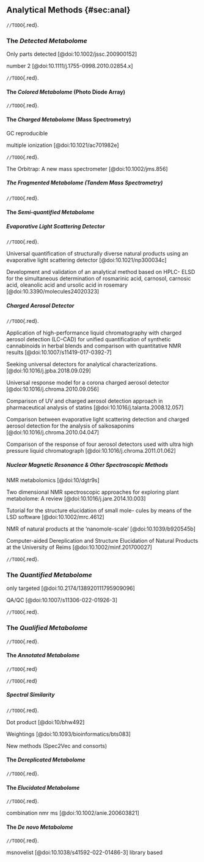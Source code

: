 ## Analytical Methods {#sec:anal}

`//TODO`{.red}.

### The *Detected Metabolome*

Only parts detected [@doi:10.1002/jssc.200900152]

number 2 [@doi:10.1111/j.1755-0998.2010.02854.x]

`//TODO`{.red}.

#### The *Colored Metabolome* (Photo Diode Array)

`//TODO`{.red}.

#### The *Charged Metabolome* (Mass Spectrometry)

GC reproducible

<!-- In the past years, MS has become the gold standard detection in many fields of application thanks to its high selectivity, great sensitivity and large applicability. For example, LC‐MS is now routinely used for the determination of analytes at very low concentrations in complex matrices, as an example in bioanalysis, food industry (multi‐residue pesticides analysis) and environmental analysis [46] -->

<!-- JO
2.3 Spectromètre de masse
Il est important pour un phytochimiste de pouvoir détecter et distinguer les composés d’un mélange.
L’une des solutions consiste à mesurer la masse des molécules présentes.
Il existe pour cela de nombreux appareils appellés spectromètres de masse utilisant des approches différentes. 
Mais tous fonctionnent selon le même principe.
Les composants de l’échantillon sont ionisés, focalisés et séparés selon leur masse puis dé- tectés.
L’ionisation est réalisée de façon différente selon la nature de l’échantillon et la nature des composés.
On peut ainsi analyser directement des solides avec des techniques telles que le Matrix-Assisted Laser Desorption/Ionization - Désorption et ionisation par laser assistée par une matrice (MALDI) ou le Direct Analysis in Real Time - Analyse directe en temps réel (DART), ce dernier permettant même d’analyser directement un échantillon solide (gélule, comprimé, fibre, partie de plante) sans préparation préalable, promettant à cette technique un avenir certain.
Mais pour l’instant, en chimie des SN, la spectrométrie de masse est surtout utilisée en tant que détecteur à la sortie d’un système chromatographique avec le plus souvent des sources Electro-Spray Ionisation - Ionisation par elecro-spray (ESI) ou Atmospheric-pressure chemical ionization - Ionisation chimique à pression atmosphérique (APCI), ou utilisée avec un composé purifié afin d’obtenir soit sa composition soit une signature avec des techniques comme l’Electronic ionizasion - Ionisation électronique (EI) 1 et la Fast Atom Bombardment - Bombardement par atomes rapides (FAB).
Concernant la séparation des composés selon leur masse, il existe de nombreuses techniques adaptées à différentes utilisations telles que les Ion Trap - Trappe à ions (IT), les Time Of Flight - Analyseur par temps de vol (TOF), les quadrupôles, la Fourier Transform Ion Cyclotron Resonance - Analyseur à résonance cyclotronique d’ions (FTICR) ou les Orbitraps.
Leur utilisation va dépendre du type d’informations souhaitées par l’utilisateur, certains appareils n’ont pas une précision suffisante pour connaître la formule brute d’un composé, mais permettent en contre-partie d’étudier plus en détail la structure du composé.
Le spectromètre de masse utilisé pour les travaux de cette thèse est un spectromètre à source electro-spray et à trappe ionique (ESI-IT).
L’avantage de cet appareil est de pouvoir le coupler facilement à un flux liquide contenant les espèces à analyser grâce à la source ESI, adaptée aux stilbénoïdes, et de pouvoir réaliser des études de fragmentation des composés grâce à la trappe quadripolaire.
Un système inclus dans la trappe permet en effet, en injectant de l’hélium, de casser les ions présents et ainsi d’analyser ces fragments.
On peut répéter cela sur des ions issus d’une première fragmentation, on parle alors de MSn avec n le nombre de fragmentations successives.
L’autre intérêt de ce type d’appareil est de pouvoir former des ions négatifs et positifs, et de pouvoir alterner entre ces deux modes rapidement (200 ms) au cours d’une analyse.
1. Aussi utilisée dans les couplages de la chromatographie en phase gazeuse et la spectrométrie de masse 
Le lecteur pourra se référer à la présentation du fonctionnement de la masse utilisée lors de cette thèse dans l’annexe 14.10 page ix ainsi qu’aux ouvrages et documents suivants pour obtenir une description plus détaillée de cette technique (Poole, Cooke et Wilson 2000 ; Laprévote 2001 ; Flamini et Traldi 2010). Il trouvera en particulier, sur l’ensemble des techniques de spectrométrie de masse et leurs applications, plus d’informations dans l’ouvrage de Watson (Watson et Sparkman 2007). -->

<!-- 
Vincent
Since its first hyphenation to GC in 1959 [49], mass spectrometry has become one of the most widely used qualitative and quantitative detection technique in chromatography.
Its principle resides in the separation of ions in the gas phase according to their mass to charge ratio (m/z).
Therefore, a MS detector is composed of two distinct parts: i) the ionization source, where the ions in the gas phase are generated, and ii) the mass analyzer in which the separation of the ions occurs under high vacuum, thanks to the use of electric and magnetic fields.
There has been a constant evolution of MS ionization sources and analyzers over time. 
Several ionization techniques are nowadays available, such as electronic impact (EI), chemical ionization (CI), atmospheric pressure chemical ionization (APCI), electrospray (ESI), atmospheric pressure photoionization (APPI) and matrix‐assisted laser desorption ionization (MALDI).
The choice of the ionization method depends on the nature of the analytes and the chromatographic technique used upstream of the detection.
The atmospheric pressure ionization sources (i.e. ESI, APCI and APPI) are the most widely used in SFC and LC.
They are soft ionization techniques, which do not lead to fragmentation, unlike EI which is commonly used in GC‐MS.
ESI and APCI can be considered as complementary, as APCI is intended for the analysis of small molecules with low to intermediate polarity, whereas ESI aims at analyzing small to large molecules with intermediate to high polarity [51].
ESI is, nowadays, the most widely used ionization source within the liquid chromatographic community.
As an example, 80% of the LC‐MS analyses are performed using ESI [52].
The ionization process using ESI is represented in Figure 6.
It can be divided into three steps:
i) the formation of charged droplets at the end of the capillary, originating from the chromatographic separation, by applying a high negative or positive voltage
ii) the production of gas‐phase ions thanks to the solvent evaporation which leads to the shrinkage of the droplet followed by the Coulomb fission of these droplets, creating many smaller droplets, and
iii) the migration of gas‐phase ions to the MS analyzer thanks to the electric field [53].
The ionization yield in ESI, and consequently the method sensitivity, are highly dependent on the analytical conditions used in the chromatographic separation.
First, the flow rate is of great importance and has a direct impact on the size of the generated droplets and the spray stability [54].
At elevated flow rates (over 500 μL/min), the sensitivity is often compromised.
The flow rates used in UHPSFC are generally high, which could appear as an issue for hyphenation with MS.
However, this parameter is balanced by the fact that CO2 in the mobile phase evaporates directly in the source, and the actual flow directed to the MS source is only composed of the organic co‐solvent (and possibly a make‐up solvent added in the interface, see section I.2.2.). 
Secondly, the efficiency of the solvent evaporation in the source obviously depends on the nature of this solvent.
The more volatile it is, the easier the evaporation is, and consequently the shrinkage of the droplets, is. 
Finally, some additional parameters, such as the capillary voltage, the source temperature, the desolvation gas flow rate and temperature, inherent to the MS source, have to be tuned to maximize the ionization yield.
Contrary to ESI, the creation of the ions in APCI occurs in the gas phase [55].
Here, the vaporization of the chromatographic eluent is realized through the use of a nebulizing gas, generally nitrogen. The spray is then heated between 200 and 500°C in a vaporizer, to promote the desolvation (see Figure 7). The ionization happens by applying a high voltage to a needle, located at the exit of the nebulizer, provoking a Corona discharge [56]. The needle captures or releases electrons (depending if the applied voltage is positive or negative, respectively), which triggers a succession of gas‐phase reactions involving the nebulizing gas, the mobile phase constituents and the analytes, leading to the ionization of the analytes.
Compared to ESI, APCI presents several advantages, such as a lower susceptibility to matrix effects [51], and the compatibility with high mobile phase flow rates. It was historically the privileged technique of ionization for SFC, but has progressively been replaced by ESI because of its largest compatibility, especially for more polar analytes.
APPI is one of the most recent atmospheric pressure ionization technique [57]. The principle is quite similar to APCI. The difference resides in the fact that the succession of gas‐phase reactions is not provoked by electrons from the Corona discharge, but by photons emitted by a UV lamp (typically a krypton discharge lamp) [56]. An additional molecule, called dopant, is commonly added to enhance the ionization yield of the analyte, by acting as an intermediary between the photons and the analyte. To be photoionized, the substance selected as a dopant must possess an ionization energy lower than the photon energy emitted by the lamp (below 10 eV). Acetone, toluene, and anisole are the most commonly used dopants. APPI is not well adapted to the analysis of pharmaceutical compounds, and is more targeted to non‐polar analytes.

As previously mentioned, the purpose of the mass analyzer is to separate the different gas‐phase ions, transferred from the ionization source. Many different mass analyzers are currently available on the market, such as the quadrupole (Q), the ion trap (IT), the time of flight (TOF), the Orbitrap© and the Fourier‐transform ion cyclotron resonance (FTICR). Tandem mass spectrometers (i.e. combinations of mass analyzers) are also commercialized and widely used, namely the triple quadrupole (QqQ), quadrupole time‐of‐flight (QqTOF) and quadrupole ion trap (QTrap). The analyzers are generally characterized by their resolving power:
In equation (5), m is the mass of the ion and Δm is the full width at half maximum (FWHM) of the corresponding peak on the MS spectra. The mass analyzers are classified in two groups. The low‐ resolution mass analyzers have a revolving power below 10,000, and the high‐resolution mass analyzers higher than 10,000. Another important parameter of mass analyzers is the mass accuracy (given in ppm), which represents the trueness of the measurements (difference between the mass measured by the analyzer and the real mass).
The Q, QqQ and IT analyzers have a low resolution and are, consequently, unable to separate compounds with the same nominal mass. This type of analyzer is generally used for targeted analysis, possibly quantitative. On the other hand, the high‐resolution mass analyzers (TOF, Orbitrap and FTICR) are mainly used for untargeted analysis, in which the purpose is the structural identification of unknown analytes, thanks to the determination of the exact mass.
During this thesis work, only the Q and QqQ detectors were employed. Therefore, they will be discussed into more details. The features of the other mass analyzers are described in the book chapter in section I.2.3.
The first quadrupole analyzer was imagined by Paul and Steinwedel in 1953, but only introduced by Finnigan in 1968. It consists of 4 cylindrical or hyperbolic parallel metal rods. Each opposing rod pair is connected together electrically. A radio frequency (RF) alternating current associated to a direct current (DC) offset voltage are applied between one pair of rods and the other, creating different electrical fields between the rods according to the set RF and DC values [58]. The quadrupole can be considered as a mass filter, because, with certain values of RF and DC currents, only ions with a specific m/z are able to cross the electrical field and reach the detector. The other ions have unstable trajectories and collide with the rods, loose their charge and are not detected (see Figure 8). This permits selection of an ion with a particular m/z or allows the operator to scan for a range of m/z‐ values by continuously varying the applied voltage.
The quadrupole is able to operate in two different modes: i) the scan mode consists in scanning all the m/z ratios in a pre‐defined range, and ii) the selected ion monitoring (SIM) mode, for which only a few selected m/z are monitored. The sensitivity is better with the latter, as the background noise is reduced due to higher selectivity of the SIM mode. Another mode, called “ion guide”, can also be mentioned. All the ions are transferred through the quadrupole in such a configuration (only the RF current is applied in this case).
The first triple quadrupole was built by Yost and Enke in 1978, while the first commercial version of this instrument was available in 1982, by Finnigan and Sciex [59]. With the QqQ analyzer, three quadrupoles are installed in series. Only the first and third quadrupoles actually behave as quadrupoles. The second is an ion guide used as a collision cell. In this collision cell, an inert gas (generally argon) is introduced to create collision‐induced dissociation (CID) of the precursor ion selected by the first quadrupole. The generated fragments (product ions) are then analyzed in the third quadrupole (see Figure 9).
Like Q analyzers, QqQ can operate in different modes. The selected reaction monitoring (SRM) is the most widely used, especially for targeted analysis [60]. One specific precursor ion is selected in the first quadrupole, fragmented in the collision cell, and another specific fragment issued from the dissociation is monitored in the third quadrupole. This strategy gives a much higher selectivity to the detection and, consequently, a better sensitivity to the method, thanks to the reduction of the background noise. When this mode is applied to several transitions (several product ions from one or several precursor ions) within the same analysis, the designation “multiple reaction monitoring” (MRM) is employed. The other modes occur when at least one of the two active quadrupoles is in scan mode. When the third quadrupole is in scan mode, the mode is called “product ion scan” and all the fragments of a selected precursor ion are analyzed. It is used to obtain structural information or to assess the best SRM transition for a given analyte. When the first quadrupole is in scan mode, the mode is called “precursor ion scan”. It determines the different precursor ions generating the same specific fragment, to highlight possible affiliation to the same family of molecules [61,62]. Finally, the last mode is called “neutral loss scan” and is more scarcely used. In this mode, both quadrupoles are set in scan mode but shifted by a pre‐defined neutral mass, in order to highlight a neutral fragment common to several compounds [63].

[49] R.S. Gohlke, F.W. McLafferty, Early gas chromatography/mass spectrometry, J. Am. Soc. Mass Spectrom. 4 (1993) 367–371.
[50] T. Taylor, Understanding Electron Ionization Processes for GC–MS, LCGC North America 33 (2015) 290.
[51] M. Holčapek, R. Jirásko, M. Lísa, Basic rules for the interpretation of atmospheric pressure ionization mass spectra of small molecules, J. Chromatogr. A 1217 (2010) 3908–3921.
[52] M.P. Balogh, Emerging technologies in the MS arsenal, LCGC North America 22 (2004) 1082‐1090.
[53] N.B. Cech, C.G. Enke, Practical implications of some recent studies in electrospray ionization fundamentals, Mass Spectrom. Rev. 20 (2001) 362–387.
[54] I. Manisali, D.D.Y. Chen, B.B. Schneider, Electrospray ionization source geometry for mass spectrometry: past, present, and future, TrAC, Trends Anal. Chem. 25 (2006) 243–256.
[55] T.R. Covey, B.A. Thomson, B.B. Schneider, Atmospheric pressure ion sources, Mass Spectrom. Rev. 28 (2009) 870–897.
[56] P. Terrier, B. Desmazières, J. Tortajada, W. Buchmann, APCI/APPI for synthetic polymer analysis, Mass Spectrom. Rev. 30 (2011) 854‐874.
[57] I. Marchi, S. Rudaz, J. Veuthey, Atmospheric pressure photoionization for coupling liquid‐ chromatography to mass spectrometry: A review, Talanta. 78 (2009) 1–18.
[58] D.J. Douglas, Linear quadrupoles in mass spectrometry, Mass Spectrom. Rev. 28 (2009) 937–960.
[59] E. de Hoffmann, V. Stroobant, Mass Spectrometry, Principles and applications, Third edition, John Wiley & sons Ltd. (2007).
[60] L. Nováková, Challenges in the development of bioanalytical liquid chromatography–mass spectrometry method with emphasis on fast analysis, J. Chromatogr. A 1292 (2013) 25–37.
[61] M. Thevis, H. Geyer, U. Mareck, W. Schänzer, Screening for unknown synthetic steroids in human urine by liquid chromatography‐tandem mass spectrometry, J. Mass Spectrom. 40 (2005) 955–962.
[62] M. Mazzarino, S. Turi, F. Botrè, A screening method for the detection of synthetic glucocorticosteroids in human urine by liquid chromatography–mass spectrometry based on class‐ characteristic fragmentation pathways, Anal. Bioanal. Chem. 390 (2008) 1389–1402.
[63] Y.‐Q. Xia, M. Jemal, Phospholipids in liquid chromatography/mass spectrometry bioanalysis: comparison of three tandem mass spectrometric techniques for monitoring plasma phospholipids, the effect of mobile phase composition on phospholipids elution and the association of phospholipids with matrix effects, Rapid Commun. Mass Spectrom. 23 (2009) 2125–2138.

8.4.1 Quadrupole Analyzer
A quadrupole analyzer uses a combination of radio frequency alter- nating current (AC) and direct current (DC) voltages as a mass filter, for separating ions. The quadrupole consists of four parallel rods. The positive DC voltage is applied on two opposite rods, and the same value of the negative DC voltage is applied on the remaining two rods. The AC is connected to all four rods. Combined DC and RF potentials on the quadrupole rods can be set to pass only a selected m/z ratio. All other ions do not have a stable trajectory through the quadrupole mass analyzer and will collide with the quadrupole rods, never reaching the detector.
The single quadrupole is certainly the simplest, cheapest, most robust, and ubiquitous mass analyzer in research and development laboratories, but it suffers from a limited sensitivity, resolving power and mass accuracy. The coupling of SFC with a single quadrupole device was quite common in the early days of SFC-MS (1980s and 1990s), since it was easily controlled by existing software and was easily adaptable to the sources and interfaces described in this chapter [37]. However, this hyphenation is only investigated by few research groups today [38], probably due to the limited selectivity of single quadrupole analyzers and the availability of superior tandem instruments.
8.4.2 Ion Trap Analyzer
On the market, there are two types of ion traps, namely spherical and linear ion traps. Both operate by storing ions in the trap and manipulating them by using DC and RF electrical fields in a series of timed events. Then, the RF and DC potentials can be scanned to eject successive m/z ratios from the trap into the detector. The main limita- tion of spherical ion traps is the space charge effect. Indeed, only a certain maximum number of ions can be stored in a given volume in a spherical ion trap, due to space charge constraints. This results in a loss of resolution with potential m/z shift. In comparison, linear ion traps have better ion storage capacity.
The ion trap analyzer is extremely compact. It is able to do multi- stage mass spectrometry and offers a relatively high sensitivity. However, its quantitative performance and dynamic range are rela- tively poor and ion trap analyzers remain more difficult to operate than a quadrupole, due to the numerous possible settings (excitation, trapping, and detection conditions). Ion traps were used in the past for SFC-MS operation [39,40], but today they are often replaced by triple quadrupole instruments, which are faster and more sensitive.

8.4.3 Time-of-Flight Analyzer
A TOF analyzer measures the time spent by ions of different masses to move from the ionization source to the detector. There are three main features that explain the high mass accuracy and resolving power achieved with TOF analyzers, namely the reflectron, delayed extraction, and orthogonal acceleration [41,42]. The reflectron (ion mir- ror) focuses ions with identical m/z ratio, but different kinetic energies, thus improving resolving power. A short delay is applied to further reduce kinetic energy spread of individual ions, which is referred to as delayed extraction of ions. The orthogonal acceleration is certainly the best approach to transform a continuous ion beam produced by ESI, APCI, or APPI into a pulsed beam, directly compatible with TOF analyzers.
The inherent characteristics of TOF/MS are its high sensitivity in scan mode (all ions are detected), theoretically unlimited mass range as well as high acquisition speed (the duty cycle of modern instruments can attain 100 Hz). In addition, high-end TOF instruments afford resolv- ing power of 40,000􏱜60,000 and mass accuracies below 2 ppm. The only drawback to TOF analyzers is its limited dynamic range and quan- titative performance. TOF analyzers have been employed in SFC-MS [32,43], but tend to be replaced today by QqTOF/MS.

8.4.4 Orbitrap Analyzer
The orbitrap is the most recent mass analyzer, developed by Makarov in 2000 [44,45] and commercialized in 2005. In few words, the orbitrap mass analyzer operates by radially trapping ions around a central electrode. This mass analyzer only uses electrostatic fields (DC) to confine and analyze ions. The m/z values are finally measured from the frequency of harmonic oscillations of ions, along the axis of the elec- tric field.
The orbitrap analyzer offers very high resolving power in the range 100,000􏱜240,000, and excellent mass accuracy below 1 ppm. In addition, it possesses a high space charge capacity which makes this instrument suitable for tackling the most difficult analytical problems. However, this instrument remains quite expensive and difficult to use, at least for beginners. Another drawback of orbitrap analyzers is its low acquisition rate, compared to quadrupole and TOF instruments, which makes them incompatible (at least for the first generation) with the narrow peaks produced in UHPSFC. Up to now, it has only been used in a few SFC- MS applications [46􏱜48], dealing with the determination of pesticides, oil sands profiling, and lipidomics.

8.4.5 Tandem Mass Analyzers
The MS/MS uses two stages of analyzers, to examine selectively the fragmentation of isolated ions. The coupling of two analyzers in series (also known as tandem MS) can be done with the same analyzer (QqQ) or two different analyzers (QqTOF), which are known as hybrid instru- ments. For dissociation experiments, the most common activation method is collision induced dissociation (CID), where an inert gas is introduced into a collision cell where low energy (10􏱜100 eV) and colli- sions occur between the precursor ion and the molecules of inert gas.
Today, the most widely used MS/MS instrument for trace analysis in complicated matrices is the triple quadrupole (QqQ), where the first and third quadrupoles are mass selective devices and the second serves as a collision cell. The QqQ is particularly useful for quantitative analy- sis, due to its ability to work in the highly selective single reaction mon- itoring (SRM) mode. In the SRM mode, the sensitivity is excellent, and very high acquisition rates (down to ,1ms per transition) can be reached for quantitative analysis of complex multicomponent mixtures.
An alternative to QqQ is the QqTOF where the third quadrupole is replaced with a TOF analyzer. One of the main advantage of QqTOF instruments over QqQ is the high resolving power of TOF, typically in the range 20,000􏱜40,000. As a result, interfering peaks from ions having the same nominal mass can be resolved, thus improving the signal-to- noise ratio.
Tandem mass analyzers (QqQ and QqTOF) have become more popu- lar in recent years and are the most widely used instruments for SFC-MS operation today [49􏱜54].

[37] Pinkston JD, Wen D, Morand KL, Tirey DA, Stanton DT. Comparison of LC/MS and SFC/MS for screening of a large and diverse library of pharmaceutically relevant compounds. Anal Chem 2006;78(21):7467􏱜72.
[38] Spaggiari D, Mehl F, Desfontaine V, Grand-Guillaume Perrenoud A, Fekete S, Rudaz S, et al. Comparison of liquid chromatography and supercritical fluid chromatography coupled to benchtop single quadrupole mass spectrometer for in vitro CYP-mediated metabolism assay. J Chromatogr A 2014;1371:244􏱜56.
[39] Morgan DG, Harbol KL, Kitrinos Jr NP. Optimization of a supercritical fluid chromatograph-atmospheric chemical ionization mass spectrometer interface using an ion trap and two quadrupole mass spectrometers. J Chromatogr A 1998;800: 39􏱜49.
[40] Xu X, Roman JM, Veenstra TD, Van Anda J, Ziegler RG, Issaq HJ. Analysis of fifteen estrogen metabolites using packed column supercritical fluid chromatography2mass spectrometry. Anal Chem 2006;78(5):1553􏱜8.
[41] Bristow AWT. Accurate mass measurement for the determination of elemental formula—a tutorial. Mass Spectrom Rev 2006;25(1):99􏱜111.
[42] Jiwan JLH, Wallemacq P, He ́rent MF. HPLC-high resolution mass spectrometry in clinical laboratory? Clin Biochem 2011;44(1):136􏱜47.
[43] Klink D, Schmitz J. SFC-APLI-(TOF)MS: hyphenation of supercritical fluid chroma- tography to atmospheric pressure laser ionization mass spectrometry. Anal Chem 2016;88:1058􏱜64.
[44] Makarov A. Electrostatic axially harmonic orbital trapping: a high-performance tech- nique of mass analysis. Anal Chem 2000;72(6):1156􏱜62.
[45] Hardman M, Makarov A. Interfacing the orbitrap mass analyzer to an electrospray ion source. Anal Chem 2003;75(7):1699􏱜705.
[46] Pereira AS, Martin JW. Exploring the complexity of oil sands process-affected water by high efficiency supercritical fluid chromatography/orbitrap mass spectrometry. Rapid Comm Mass Spec 2015;29(8):735􏱜44.
[47] Yamada T, Uchikata T, Sakamoto S, Yokoi Y, Nishiumi S, Yoshida M, et al. Supercritical fluid chromatography/Orbitrap mass spectrometry based lipidomics platform coupled with automated lipid identification software for accurate lipid profiling. J Chromatogr A 2013;1301:237􏱜42.
[48] Ishibashi M, Izumi Y, Sakai M, Ando T, Fukusaki E, Bamba T. High-throughput simultaneous analysis of pesticides by supercritical fluid chromatography coupled with high-resolution mass spectrometry. J Agric Food Chem 2015;63(18):4457􏱜63.
[49] Nova ́ kova ́ L, Grand-Guillaume Perrenoud A, Nicoli R, Saugy M, Veuthey JL, Guillarme D. UHPSFC-MS/MS for screening of doping agents. I: investigation of mobile phase and MS conditions. Anal Chim Acta 2015;853:637􏱜46.
[50] Nova ́ kova ́ L, Rentsch M, Grand-Guillaume Perrenoud A, Nicoli R, Saugy M, Veuthey JL, et al. UHPSFC-MS/MS for screening of doping agents. II: analysis of biological samples. Anal Chim Acta 2015;853:647􏱜59.
[51] Nova ́kova ́ L, Desfontaine V, Ponzetto F, Nicoli R, Saugy M, Veuthey JL, et al. Fast and sensitive supercritical fluid chromatography—tandem mass spectrometry multi- class screening method for the determination of doping agents in urine. Anal Chim Acta 2016;915:102􏱜10.
[52] Desfontaine V, Nova ́kova ́ L, Ponzetto F, Nicoli R, Saugy M, Veuthey JL, et al. Liquid chromatography and supercritical fluid chromatography as alternative techniques to gas chromatography for the rapid screening of anabolic agents in urine. J Chromatogr A 2016;1451:145􏱜55.
[53] Hedrick J, VanAnda J, Brand T. Qualitative analysis of fish oil triglycerides with supercritical fluid chromatography and Q-TOF MS. Agilent Appl Note 2014; 5991􏱜5183EN.
[54] Grand-Guillaume Perrenoud A, Guillarme D, Veuthey JL, Barron D, Moco S. Ultra- high performance supercritical fluid chromatography coupled with quadrupole- time-of-flight mass spectrometry as a performing tool for bioactive analysis. J Chromatogr A 2016;1450:101􏱜11. -->


<!-- LUCA
Several detectors can be hyphenated to SFC, such as UV or ELSD
However, MS has recently captured the interest of the majority of research groups. Due to its unparalleled applicability range, as well as high selectivity and elevated sensitivity, MS represents the gold standard detector in numerous laboratories (28,29).
Its coupling to chromatographic technique such as GC or, more importantly, LC has been the subject of different studies.
Nowadays LC-MS represent the gold standard in metabolomics, anti-doping laboratories, food industry and for environmental analyses (28,30,31).
Many typologies of MS ionization sources are available nowadays.
Ionization chambers can work either under vacuum conditions, such as in the case of chemical ionization (CI) or electron impact (EI), or under atmospheric pressure (atmospheric pressure ionization, or API).
The development and subsequent use of API sources, such as electrospray (ESI), atmospheric pressure chemical ionization (APCI) and atmospheric pressure photo-ionization (APPI), allowed the coupling of separation techniques such as LC and, lately, SFC to MS systems.
More specifically, ESI sources have proven to be decisive as they ensure the ionization and desolvation of a large spectrum of compounds, from small to large molecules, with intermediate to relatively low polarities.
ESI can be divided into three main phases (Figure 6).
Initially, the mobile phase stream coming from the chromatographic system needs to be reduced into droplets released from the Taylor cone at the end of the capillary, with the aid of a nebulization gas as well as the use of high temperatures.
These droplets will acquire a charge that can be either positive or negative, according to the applied capillary voltage.
Subsequently, the charged droplets will undergo a reduction in their size, which would increase exponentially the ionic repulsion phenomenon as an excess of charges with the same polarity will accumulate on the surface of the droplets.
This leads to Coulomb fission of the larger droplets into smaller ones, igniting a chain of reactions which would lead, eventually, to the creation of gas-phase ions (32).
Finally, the ions in gas-phase will enter into the MS analyzer (under vacuum region), leading to their separation and detection.
Once ions are passed in their gaseous state and have acquired a charge, they will be transferred in the mass analyzer of the MS instrument.
Mass analyzers are fundamental, since their role is to guarantee the discrimination between the different ions that have been previously generated in the MS ionization source.
Mass analyzers are classified according to their resolution power, following equation 3:
where m is the ion’s mass and Dm is the resolution or full width at half maximum (FWHM).
Using equation 2, it has been possible to classify mass analyzers in two main groups: those with a resolution power < 10 000, called low-resolution mass analyzers, and those with a resolution power > 10 000 (high-resolution mass analyzers).
In the first group quadrupole (Q), and ion trap (IT) analyzers are present.
These are not capable to discriminate ions with the same nominal mass, due to the unit resolution they offer.
In compensation, they are able to provide excellent performance in the context of targeted analyses, especially when quantification is needed.
High resolution mass analyzers, such as time-of-flight (TOF) or Orbitrap©, are capable in separating ions down to 0.001 atomic mass unit of difference and are, therefore, mainly used in untargeted analyses to obtain information regarding the structure of unknown analytes.
In this thesis work, single quadrupole, triple quadrupole and time-of-flight analyzers have been employed. 

I.3.3 Matrix effect
Application involving SFC-MS have started to greatly increase with the development of the latest generation of SFC-MS interfaces.
Among those, the analysis of biological matrices has attracted the attention of researchers. Indeed, the possibility to benefit from the complementarity given by SFC in the chromatographic separation, in combination with the typical detection range of MS was seen by many as an interesting alternative to LC-MS.
However, when compounds present in complex matrices are analyzed with MS, a phenomenon called matrix effect (ME) starts to arise.
Matrix effect has been defined as the alteration of the ionization process due to the presence of co-eluting substances generally invisible in chromatograms (36).
ME has been known for several years in LC-MS, with the first example described by Tang and Kebarle in 1993 (37).
Two ME types have been identified so far: ion suppression, in which the signal intensity of the desired ion present in the matrix is lower than the signal generated by the same analyte as a standard, both at identical concentration levels.
The second ME phenomenon is ion enhancement, in which an increase of the signal intensities can be observed, in opposition to ion suppression.
Although almost 30 years have passed, there is no clear theory that can fully explain how ME actually occurs.
The main hypothesis states that ME is due to a competition phenomenon between non-volatile matrix components and the ions of interest at the droplet surface for their subsequent transfer in the gaseous state and, thus, entrance in the MS analyzer.
However, while this hypothesis
can be useful in understanding ion suppression, it does not correlate with the ion enhancement phenomenon.
Several strategies have been developed to provide an estimation of the ME generated during the analysis.
One of the most common approach was introduced by Matuszewski et al. (38), in which the ratio between the peak area of one analyte spiked after the extraction procedure applied on the biological matrix over the peak area of the same analyte, at the same concentration, in neat solution is calculated.
ME is, then, obtained using the following equation 4:
As previously mentioned, ME is due to the coelution phenomenon of the desired analyte with substances present in the tested biological matrix.
As the latter can interact with the stationary phase, it is expected that the choice of the chromatographic technique can impact the level of ME generated within the analysis, thus reducing its extent.
SFC, therefore, can provide a quite different ME profile compared to that of RPLC and HILIC, due to its orthogonality and separation complementarity. 
28. Aszyk J, Byliński H, Namieśnik J, Kot-Wasik A. Main strategies, analytical trends and challenges in LC-MS and ambient mass spectrometry–based metabolomics. TrAC Trends Anal Chem. 2018 Nov 1;108:278–95.
29. Abushareeda W, Lyris E, Kraiem S, Wahaibi AA, Alyazidi S, Dbes N, et al. Gas chromatographic quadrupole time-of-flight full scan high resolution mass spectrometric screening of human urine in antidoping analysis. J Chromatogr B. 2017 Sep 15;1063:74–83.
30. Abushareeda W, Vonaparti A, Saad KA, Almansoori M, Meloug M, Saleh A, et al. High resolution full scan liquid chromatography mass spectrometry comprehensive screening in sports antidoping urine analysis. J Pharm Biomed Anal. 2018 Mar 20;151:10–24.
31. Bieber S, Greco G, Grosse S, Letzel T. RPLC-HILIC and SFC with Mass Spectrometry: Polarity-Extended Organic Molecule Screening in Environmental (Water) Samples. Anal Chem. 2017 Aug 1;89(15):7907–14.
32. Konermann L, Ahadi E, Rodriguez AD, Vahidi S. Unraveling the Mechanism of Electrospray Ionization. Anal Chem. 2013 Jan 2;85(1):2–9.
33. Banerjee S, Mazumdar S. Electrospray Ionization Mass Spectrometry: A Technique to Access the Information beyond the Molecular Weight of the Analyte. Wood TD, editor. Int J Anal Chem. 2012 Mar 12;2012:282574.
34. Losacco GL, Veuthey J-L, Guillarme D. Supercritical fluid chromatography – Mass spectrometry: Recent evolution and current trends. TrAC Trends Anal Chem. 2019 Sep 1;118:731–8.
35. Guillarme D, Desfontaine V, Heinisch S, Veuthey J-L. What are the current solutions for interfacing supercritical fluid chromatography and mass spectrometry? J Chromatogr B. 2018 Apr 15;1083:160–70.
36. Taylor PJ. Matrix effects: the Achilles heel of quantitative high-performance liquid chromatography–electrospray–tandem mass spectrometry. LC Mass Spectrom Recent Dev Clin Chem. 2005 Apr 1;38(4):328–34.
37. Tang Liang, Kebarle Paul. Dependence of ion intensity in electrospray mass spectrometry on the concentration of the analytes in the electrosprayed solution. Anal Chem. 1993 Dec 15;65(24):3654–68.
38. Matuszewski BK, Constanzer ML, Chavez-Eng CM. Strategies for the Assessment of Matrix Effect in Quantitative Bioanalytical Methods Based on HPLC−MS/MS. Anal Chem. 2003 Jul 1;75(13):3019–30.
-->

<!-- ADLIN
1.6.2.3 LC-MS platforms for metabolite fingerprint and profiling
The complex nature of plants compositions makes it currently impossible for a single technique to detect most groups of metabolites.
Thus, besides simple methods such as HPTLC or HPLC- UV fingerprints, other robust techniques (i.e. LC-MS, NMR) are often performed to increase analytical certainty in obtaining a relatively complete picture of a herbal product (Liang et al., 2004; Vermaak et al., 2010; H. Yang et al., 2010).
While metabolite fingerprinting and profiling is sometimes used interchangeably in the literature, Fiehn (2001) clearly separates these two concepts.
Metabolite fingerprinting consist of rapid classification of samples, in which extensive metabolite identification and quantitation are generally not used.
Instead, this method compare patterns or ‘fingerprint’ of metabolites that change in a given biological system.
Metabolite profiling emphasized on analysis of a large group of metabolites that involves extensive metabolite identification (Fiehn, 2001).
LC-MS platform has been used extensively for more than two decades for the metabolites fingerprint/profiling of plant extracts (Griffiths, 2009).
The LC has an advantage as a versatile technique for direct separation of crude extracts from plants without the need for extensive sample preparation, as with derivatization of samples in GC-MS analysis (Lopes et al., 2017; Kuehnbaum & Britz-McKibbin, 2013).
Over the past 15 years, LC methods have evolved from HPLC towards very efficient Ultra-High Performance Liquid Chromatography (UHPLC) platform.
UHPLC uses a smaller diameter of particles (sub 2 μm) within the column compare to >3 μm for HPLC (Theodoridis et al., 2011a; Wolfender et al., 2015a).
In theory, lower particle size induces an increase in optimal velocity, due to improved mass transfer and thus permits dramatic increases in separation power and sensitivity (McGuffin, 2004).
This is, however, at the expense of high pressure that requires dedicated systems that withstand >400 bar such as the UHPLC (Wolfender et al., 2015a).
For UHPLC separation, majority of metabolite profiles are acquired on reversed-phase (RP) C18 but diverse chemistry phases such as HILIC may improve selectivity for highly polar metabolites including for sulphur-containing metabolites, amino acids, amino sugars, polar lipids, organic acids, oligosaccharides, glycosides, nucleotides and phosphorylated metabolites (Rampler et al., 2018; Tang et al., 2016; Wolfender et al., 2015a).
A standard UHPLC method usually employs ultra-fast separations using gradient mobile phase for high-throughput analysis, with an analysis time of less than 5 min, which has been effectively applied for complex natural product (NP) extracts (Bertrand et al., 2013; Guillarme et al., 2010; Mehl et al., 2014).
On the other hand, Liquid chromatography-high resolution MS (LC-HRMS) profiling with higher efficiency for deep metabolome analysis can also be obtained on long UHPLC columns (e.g. 150 mm column length) with long gradient time (Eugster et al., 2012).
The main disadvantage of using a long column with a small particle size is the difficulties in achieving an optimal flowrate due to an increase in backpressure.
This issue can be compensated by performing the separation at high temperature. Previous studies have demonstrated that high-temperature separation for NP extracts generated similar peak capacities (i.e. defined as the number of peaks that can be separated within a retention window) to those obtained at room temperature, but with reduced analysis time (Bertrand et al., 2013; Grata et al., 2009).
MS as a detection tool provides high sensitivity detection for most secondary metabolites, and structural information such as accurate mass, isotopic distribution, molecular formula (MF) and MS/MS fragmentation data, which altogether assist in putative metabolites identification (Perrenoud et al., 2016; Periat et al., 2017). The mass spectrometry instrumentation consists of several components: ion source, analyser and detector system (Steinmann & Ganzera, 2011). The most common ion source used for NP extracts is electrospray ionisation (ESI), and both positive and negative ion modes are often acquired to attain the highest number of ionised constitutes (Boccard et al., 2010; Wolfender et al., 2015a). For HRMS analysis, mass analyser such as orbital ion trap (Orbitrap) and quadrupoles/time-of-flight (QTof), offers different specifications of accuracy, resolution, acquisition speed and dynamic range and each of these instrumental design influences the product ion masses and ion abundances in MS/MS spectra (Kind et al., 2018). HRMS separation involves the accurate molecular weight measurement of metabolite to several decimal points as opposed to a low-resolution MS (i.e. ion-trap, single quad MS), which measures only to the near-atomic mass unit. Having HRMS is key for metabolite identification because it improves mass accuracy, which consecutively reduces the number of candidate elemental formula to a single confident assignment for annotations of metabolites (Wolfender et al., 2015a).
A mass analyser (e.g. QTof and Orbitrap) measures the mass to charge ratio (m/z) values of an ion eluting from the LC and outputs the ions to the detector, which records the relative abundance of each ion type and converts them into electrical signals (Steinmann & Ganzera, 2011). The output signal for complex samples such as crude natural extracts yields huge information, sometimes in thousands of mass features (m/z) (Wolfender et al., 2015a). These features may appear as different molecular ion species of protonated or deprotonated molecules ([M+H]+, [M−H]−), single or multiple adducts (e.g. [M+Na]+, [M+H+CH3CN] for typical acetonitrile-water gradient) and in-source fragments and dimers (Abrank ́o et al., 2011; Kind et al., 2018; Wolfender et al., 2015a).
Besides measuring the m/z, MS can be used to fragment or break apart a metabolite. This information can be used to elucidate the structural connectivity of unknown compounds or to confirm compound identification by measuring the precursor and fragment mass (Demarque et al., 2016). Mass spectrometry uses collision-induced dissociation (CID) to fragment ions with relatively low energies (e.g. QToF) or higher collision energy dissociation (HCD) (e.g. Orbitrap) (Zubarev & Makarov, 2013). Fundamentally, when a metabolite hit the inert gas of argon or nitrogen, energy is transferred causing bonds to be broken. The strength of these bonds are not equal and other adjacent groups or atoms affect the energy needed to break these bonds. Therefore this results in several fragment ions (or product ions) with different intensities. A fragment ion may be less intense when more energy is needed to break the bonds so it occurs less often. Depending on the type of MS, MS/MS fragmentation can be obtained through several experiments. When multi-stage mass spectra (MSn) approach is used, ions are specifically selected for sequential fragmentation, resulting in more detailed fragmentation pathways and in turn provide more structural information (Wolfender et al., 2015b). On the other hand, a faster approach to metabolite annotation is using the automated data acquisition of MS/MS that include data-dependent acquisition (DDA) and data- independent acquisition (DIA) (see section 1.6.2.4). -->

<!-- ZDOUC
Microbial extracts are complex matrices, containing primary and secondary metabolites, media components and possibly, impurities from the extraction process.
Therefore, extract analysis requires efficient analytical separation and detection techniques. In recent years, high pressure liquid chromatography, coupled to mass spectrometry (hereby referred to as LC-MS), has become a popular method due to is sensitivity, accurateness and rapidness.
It allows to characterize even minor constituents of an extract, based on exact mass, adduct formation and tandem mass (MS2, MS/MS or MS2) fragmentation pattern. [96]
LC-MS can be used for the high- throughput chemical profiling of extracts, enabling the systematic detection of contained metabolites.
The comprehensive identification and quantification of all low-molecular weight metabolites present in a biological system is known as metabolomics. [97,98]
LC-MS-based metabolomic technologies have been widely applied in the field of natural products. Targeted metabolomics focuses on a pre- defined set of metabolites, while untargeted metabolomics attempts to identify all metabolites in a biological sample, without a priori knowledge. Identification initiates usually on comparisons of the spectroscopic or spectrometric characteristics of metabolites, such as NMR or tandem mass spectra, against databases of experimental data, a method also known as dereplication. [96] Originally defined as “a process of quickly identifying known chemotypes”, [99] dereplication differentiates known from unknown metabolites. In recent years, this process has evolved significantly and will be discussed in greater extent in chapter 2. [100]
Systematic LC-MS analysis of complex extracts generates large quantities of raw data, which are usually processed using computational metabolomics tools. Among the various methods, tools integrating MS2 fragmentation spectra have become increasingly popular. MS2 spectra result from the collision-induced fragmentation of the parent ion and act as reproducible molecular fingerprint. Due to common fragmentation pathways, similar molecules usually yield similar MS2 spectra. Vice versa, similar MS2 spectra can indicate related molecules. [101] Still, different types of mass spectrometers can lead to differences in fragmentation pattern, which limits comparison of data obtained on different instruments. [102]
Based on the observation that similar MS2 fragmentations can indicate structural relatedness, an approach known as molecular networking has been developed. Here, the pairwise similarities between all MS2 fragmentation spectra in a dataset are calculated. Molecules with highly similar fragmentation spectra are assumed to be related and grouped into molecule clusters, also known as molecular families. Such clusters are networks (= graphs), in which compounds are represented as nodes, with links between them indicating relatedness. This allows to visually correlate the chemistry detected in a dataset. Compounds can also be singletons, if their fragmentation spectra are sufficiently different from any other compound. [101,103] To facilitate exploratory data analysis, molecular networking was developed into the Global Natural Product Social Molecular Networking (GNPS) web infrastructure, which automatizes molecular networking of user uploaded MS2 data. Users can map metadata, such as bioactivity or phylogenetic information, on the molecular network, allowing to prioritize samples and pursue mass-spectrometry based isolation of the detected metabolites. [104] Further, GNPS allows for automated annotation against a public library containing MS2 fragmentation spectra of standards. [105]
Another approach, called topic modeling, considers both fragments and neutral losses, occurring during MS2 fragmentation. Neutral losses contain additional information and may correspond to functional groups, such as glycosyl moieties, which do not appear as ions in tandem mass fragmentation. Using data mining, topic modeling identifies frequently occurring subsets of fragmentation spectra, so-called “mass motifs”, which may indicate common substructures of metabolites. Therefore, topic modeling can identify similarities between compounds that would not have been noticed in molecular networking. This approach has been developed into the MS2LDA-platform, where user can upload data and calculate similarity networks based on topic modeling. [106,107]
Metabolomics is an interdisciplinary field, combining a multitude of different approaches, including chemical analysis, multivariate statistics and systems biology. [96] However, to reach its full potential, metabolomic and genomic datasets have to be connected and interpreted together. Recently, the iOMEGA Paired Omics Data Platform has been initiated to provide infrastructure for the standardized linking of existing and novel genomic and metabolomic data, as well as to serve as a centralized database for paired datasets. An example for a paired-omics workflow is DeepRiPP, which was published during the writing of this thesis. DeepRiPP automatically detects RiPP BGCs in genomic data, scores them for their putative novelty and links them to compounds, detected in a corresponding metabolomics mass spectrometry dataset. [108] While such automated workflows still have to prove their value, they represent an exciting glance in the future of natural product discovery. -->

multiple ionization [@doi:10.1021/ac701982e]

`//TODO`{.red}.

The Orbitrap: A new mass spectrometer [@doi:10.1002/jms.856]

##### The *Fragmented Metabolome* (Tandem Mass Spectrometry)

`//TODO`{.red}.

<!-- THEO
1.3.2.2. Metabolite profiling of natural extracts using liquid chromatography coupled with multiple detectors
The first step to obtain a preliminary view of the chemical composition and complexity of the bioactive extract is the acquisition of its chromatographic metabolite profile. This is usually performed by ultra-high performance liquid chromatography (UHPLC) or high-performance liquid chromatography (HPLC) equipped with single or multiple detectors [407, 408]. Ultraviolet (UV) and mass spectrometry (MS) detectors are two qualitative detectors commonly used for the analysis of natural products [409]. MS is considered as a universal and sensitive detector which provide a comprehensive coverage of most metabolites when both positive and negative modes are combined. However, UV and MS provide little information on the amount of metabolites in a natural matrix. In this regard, the universal evaporative light scattering detector (ELSD) [410] or charged aerosol detector (CAD) [411] are often used for the detection of non-UV-absorbing metabolites in order to provide semi-quantitative information [409]. Thus, these detectors can be hyphenated as LC-UV- ELSD/CAD-MS to detect possibly all metabolites from qualitative and semi-quantitative manner and provide a rational overview of the composition of the bioactive extract and the proportion of its analytes.
As mentioned above, another important aspect is the obtention of early structural information of the metabolites within the extracts. For this, UV-photodiode array (PDA) detector gives useful spectral data on metabolites exhibiting characteristic chromophores that may be typical of certain classes of compounds (e.g. flavonoids). In addition, on state-of-the-art MS detectors, the high-resolution tandem mass spectrometry (HRMS/MS) provides essential spectral information for the annotation of known metabolites and for putative structural assignment of possible unknowns in complex matrices [412].
This approach could be ideal for unambiguous identification if it could be coupled with experimental spectral databases. These databases are unfortunately not available and, especially in MS, are highly dependent on the platform used. To overcome this limitation, recent tools have been developed for the generation of in silico fragmentation database and for their comparison of experimental MS/MS spectra [413, 414]. This technique is considered as a keystone for the identification of metabolites from complex natural extracts [415-418]. Therefore, and where possible in the context of this thesis (chapters 2.1, 2.2., 4), dereplication of bioactive extracts was performed in parallel to the bioactivity- guided fractionation in order to provide additional chemical information on their metabolites (Fig. 16C.bis). Thus, LC-PDA-HRMS/MS provide complementary, crucial and structural information for the dereplication and putative annotation of most metabolites (Fig. 16D).
These analyses are primarily performed on reverse phase liquid chromatography which is suitable for the detection of polar and medium-polar metabolites. For apolar extracts, the stationary phase must be adapted for efficient separation of the metabolites. HPLC could be used to perform normal phase analysis of apolar extracts provided that the LC system can withstand the use of apolar solvents such as hexane and ethyl acetate. Normal phase chromatography is usually well suited for the separation of apolar metabolites but, due to the nature of the solvents used, is inappropriate for MS detection, rendering dereplication more complex than for polar metabolites in reverse phase. Supercritical fluid chromatography (SFC) [419], gas chromatography (GC) [420] or ultra-performance convergence chromatography (UPC2, Waters) [421] coupled with MS represent complementary technique for the detection of such metabolites.
Normal phase HPLC has been extensively used in this thesis for the detection of apolar metabolites (chapters 5, 6) as well as GC-MS for the identification of volatile compounds (chapter 6). -->

#### The *Semi-quantified Metabolome*

##### Evaporative Light Scattering Detector

`//TODO`{.red}.

Universal quantification of structurally diverse natural products using an evaporative light scattering detector [@doi:10.1021/np300034c]

Development and validation of an analytical method based on HPLC- ELSD for the simultaneous determination of rosmarinic acid, carnosol, carnosic acid, oleanolic acid and ursolic acid in rosemary [@doi:10.3390/molecules24020323]

##### Charged Aerosol Detector

`//TODO`{.red}.

Application of high-performance liquid chromatography with charged aerosol detection (LC–CAD) for unified quantification of synthetic cannabinoids in herbal blends and comparison with quantitative NMR results [@doi:10.1007/s11419-017-0392-7]

Seeking universal detectors for analytical characterizations. [@doi:10.1016/j.jpba.2018.09.029]

Universal response model for a corona charged aerosol detector [@doi:10.1016/j.chroma.2010.09.056]

Comparison of UV and charged aerosol detection approach in pharmaceutical analysis of statins [@doi:10.1016/j.talanta.2008.12.057]

Comparison between evaporative light scattering detection and charged aerosol detection for the analysis of saikosaponins [@doi:10.1016/j.chroma.2010.04.047]

Comparison of the response of four aerosol detectors used with ultra high pressure liquid chromatograph [@doi:10.1016/j.chroma.2011.01.062]

##### Nuclear Magnetic Resonance & Other Spectroscopic Methods

<!-- Jo
2.4 Spectrométrie RMN
La RMN est un phénomène ayant lieu quand un noyau atomique, de spin 1 non nul, est placé dans un champ magnétique, champ terrestre y compris, et soumis à une radia- tion électromagnétique. En effet, un noyau de spin non nul dans un champ magnétique est doté d’un moment magnétique propre pouvant interagir avec ces radiations.
L’étude de l’interaction de ce moment avec la radiation, au moyen de séquences d’im- pulsions spécifiques, permet d’obtenir des informations sur l’environnement chimique de ce noyau, ce qui inclus son voisinage d’un point de vue liaison chimique, mais aussi son voisinage spatial.
On peut ainsi, comme dans l’exemple de la figure 2.5, avoir une indication de la na- ture des groupements chimiques ainsi qu’une indication sur la façon dont ces groupe- ments sont liés.
Le spectre proton, donne des informations sur chaque groupement à l’aide de 3 pa- ramètres :
– le déplacement chimique, (δ sur la figure) qui correspond à l’influence de l’envi- ronnement du groupement sur sa fréquence de résonnance
– l’aire du signal correspondant à ce groupement (A sur la figure), qui est propor- tionnelle au nombre de noyaux
– le motif de couplage et sa ou ses constantes de couplage (J sur la figure). Un pro- ton situé à 3 liaisons covalentes d’un autre proton aura un motif en doublet et la constante de couplage dépendra entre autres de l’orientation spatiale de l’un par rapport à l’autre. Dans le cas de l’éthanol présenté dans la figure, les protons du groupement CH3 forment un triplet (les aires de chaque pic suivant le motif 1 : 2 : 1) en raison de leur proximité avec le groupement CH2. Ce même grou- pement CH2 de par sa proximité avec le CH3 formera lui un quadruplet (avec les aires des composants suivant le motif 1 : 3 : 3 : 1). Ce phénomène est dû à l’in- teraction entre les spins de chacun des groupements. On appelle cela l’interaction Spin-Spin, elle devient de plus en plus faible avec le nombre de liaisons séparant les groupements considérés.
Les séquences permettant d’obtenir les spectres carbone contiennent en général ce que l’on appelle un motif de découplage, permettant de simplifier le spectre obtenu en supprimant les couplages Spin-Spin. On obtient alors qu’un seul pic par carbone, faci- litant la lecture et la différenciation entre des signaux souvent proches. Le carbone 12, isotope majeur du carbone a un spin nul, on ne peut donc pas obtenir de spectre à partir de lui. Cependant, le carbone 13, dont l’abondance naturelle moyenne est de 1 % dans le carbone sur terre le permet. Mais cette faible abondance réduit d’autant la sensibilité dans les expériences faisant intervenir le carbone directement. C’est d’ailleurs l’autre intérêt du découplage ; puisqu’il permet d’augmenter l’intensité du signal du carbone considéré. Par ailleurs, d’un point de vue plus théorique, la spectrométrie RMN est ba- sée sur l’étude des différences énergétiques entre les états stables et les états excités, or cette différence d’énergie est liée à une autre propriété des noyaux nommée rapport gyromagnétique 1. Or, le carbone a un rapport gyromagnétique d’environ le quart de celui du proton, ce qui combiné à l’abondance naturelle de l’isotope carbone 13 réduit la sensibilité d’un facteur 400.
Il existe aussi des séquences multi-dimensionnelles, permettant de projeter des ca- ractéristiques sur les autres dimensions. Ainsi, un spectre COrrelation SpectroscopY (COSY) permet de visualiser les noyaux (en l’occurrence ici les protons) interagissant entre eux par couplage Spin-Spin. Les séquences hétéronucléaires permettent d’obser- ver les interactions entre deux noyaux de nature différente. Dans le cas d’une séquence Heteronuclear single-quantum correlation spectroscopy (HSQC), on observe les cou- plages sur une liaison (on parle de J1) alors qu’avec la Heteronuclear multiple-bond correlation spectroscopy (HMBC), on les observe à plusieurs liaisons de distance (de J 2 jusqu’a J 4 dans certains des cas). L’autre intérêt de ces séquences est de s’affranchir d’une détection sur les noyaux carbone en transférant l’information qu’ils portent vers les protons, augmentant ainsi la sensibilité.
Il existe des centaines de séquences d’impulsions permettant d’obtenir plus d’in- formations, en particulier des séquences permettant de déterminer quels noyaux sont proches spatialement comme les Nuclear Overhauser effect spectroscopy (NOESY), Ro- tating frame nuclear Overhauser effect spectroscopy (ROESY) qui peuvent être utiles pour obtenir des informations sur la structure tri-dimensionnelle.
Comme indiqué précedemment, le signal en spectrométrie RMN est dépendant d’un écart d’énergie. Cet écart peut être défini par la formule :
∆E = 2πhγB (2.6)
Où h est la constante de Planck, γ le rapport gyromagnétique du noyau considéré et B le champ vu par ce noyau. Ainsi la seule façon d’augmenter cette différence d’énergie est d’augmenter le champ magnétique. Ceci implique pour des champs puissants tels que ceux utilisés en routine dans les laboratoires, de l’ordre de 10 Teslas 1, correspondants à une fréquence de résonnance des protons de 400 MHz. Pour atteindre de tels champs (actuellement les appareils commerciaux dépassent les 20 T), il faut pour l’instant des aimants supraconducteurs, nécessitant des systèmes de refroidissement complexes et coûteux. Malgré cela, l’avantage des appareils à hauts champs est leur résolution et leur sensibilité accrue.
La spectrométrie RMN est un outil important dans le travail du phytochimiste, il per- met au delà de la détermination structurale des molécules, d’obtenir d’autres types d’in- formations, telles que pouvoir déterminer la composition relative ou absolue d’une mo- lécule dans un mélange (Heikkinen et al. 2003 ; Koskela, Kilpeläinen et Heikkinen 2005; Giraudeau et al. 2007; G.F. Pauli, Jaki et Lankin 2007; Napolitano et al. 2012), réaliser un travail de déduplication, visant à identifier rapidement les molé- cules connues afin de mettre rapidement en évidence les molécules bio-actives (F.C. Schroeder et al. 2007 ; F. C. Schroeder et al. 2008 ; Qiu et al. 2012). L’apparition d’ou- tils permettant de coupler un système chromatographique à la spectrométrie RMN re- pousse encore la portée de cette technique.
Le lecteur pourra se référer aux ouvrages suivants pour plus d’informations sur cette technique. Concernant les aspects théoriques, le Docteur Jean-Marc Nuzillard propose un livre en français. Bien qu’en cours d’écriture, il est déjà accessible, qui plus est librement (http://eos.univ-reims.fr/LSD/JmnSoft/livre.pdf). Il existe beaucoup d’ou- vrages sur la RMN, mais la qualité est très inégale. Parmi les ouvrages d’intérêt, on peut citer deux ouvrages (Keeler 2010) et (Levitt 2008), le second étant beaucoup plus dé- taillé sur l’aspect mathématique et physique. Concernant la détermination structurale, l’ouvrage du professeur Marcel Jaspars (Crews, Rodriguez et Jaspars 2009), ne traitant pas que de la RMN, est une référence, à utiliser conjointement à un ouvrage recensant des tables de déplacements chimiques tel que (Pretsch, Bühlmann et Badertscher 2009). -->

NMR metabolomics [@doi:10/dgtr9s]

Two dimensional NMR spectroscopic approaches for exploring plant metabolome: A review [@doi:10.1016/j.jare.2014.10.003]

Tutorial for the structure elucidation of small mole- cules by means of the LSD software [@doi:10.1002/mrc.4612]

NMR of natural products at the ‘nanomole-scale’ [@doi:10.1039/b920545b]

Computer-aided Dereplication and Structure Elucidation of Natural Products at the University of Reims [@doi:10.1002/minf.201700027]

`//TODO`{.red}.

### The *Quantified Metabolome*

only targeted [@doi:10.2174/138920111795909096]

QA/QC [@doi:10.1007/s11306-022-01926-3]

`//TODO`{.red}.

### The *Qualified Metabolome*

`//TODO`{.red}.

<!-- ADLIN

1.6.2.6 Metabolite identification/annotations
The key connection between the obtained MS metabolomics data and meaningful biological information is metabolite annotation (Schrimpe-Rutledge et al., 2016). Nevertheless, until now metabolite annotations remain a challenge in untargeted MS metabolomics studies (Da Silva et al., 2015; Dührkop et al., 2015). This is partly because, without the classical way of isolation and structural elucidation, assignment of a biomarker’s identity relies on the completeness and accessibility of spectral databases (Johnson & Lange, 2015). This process is called ‘dereplication’, which aimed at the rapid annotation of metabolites using spectral databases, without investing time in isolation procedures (Hubert et al., 2017). For MS dereplication, the first piece of information needed to constrain the thousands
Dereplication refers to the rapid identification of known secondary metabolites within complex mixtures such as crude plant extracts or microbial culture media, which employs state of the art techniques such as UHPLC-HRMS and NMR. This process however only result in putative identification and relies on the completeness of metabolite databases (Hubert, Nuzillard and Renault, 2017).
23
 Chapter 1
of possible candidate structures is correct MF determinations (Kind & Fiehn, 2007). This can be achieved through accurate mass measurement and heuristic filtering of the molecular formulas based on the seven golden rules (Kind & Fiehn, 2007). Information from MF can be used for rapid annotations especially when combined with taxonomical information but often, the MF alone is inadequate since many isomers occur in the plant. For example, the search for an MF of C27H30O16 yields 152 hits in the Dictionary of Natural Products (DNP) database (CRC Press & Taylor & Francis Group, 2019). All of these hits refer to flavonoids with different glycosylation patterns or different hydroxylation of the aglycones. For compounds exhibiting strong chromophore such as flavonoids, UV-PDA spectra could help to predict the aglycone types (Zhou et al., 2009).
More importantly, MS/MS fragmentation of compounds, which is achieved by breaking the analysed ion into fragment ions and measuring their m/z signals provides structural information that is more discriminatory than parent mass alone (Allard et al., 2017; Yang et al., 2013). The difference between a measured parent ion and subsequent daughter ions can be calculated and the given neutral loss ions can be used as diagnostic ions to elucidate some part of the molecular structure (Li & Claeys, 1994). For instance, the characteristics neutral loss ions of 162 amu (for hexose sugars), 132 amu (for pentose) and 176 amu (for glucuronides) signify the presence of O-glycosidic flavonoids whereas for C-glycosidic flavonoids, the characteristic cross-ring cleavage fragments are indicated by the [M-H-120]-, [M-H-90]- and [M- H-60]- fragment ions (Li & Claeys, 1994).
In NP research, MS/MS spectra can be analysed manually to extract structural information that corresponds to the MF. If an experimental MS/MS database exists, annotations can be performed rapidly and effectively. In the NP field, however, such databases are often restricted to a small number of NP (Van Der Hooft et al., 2011). Recently, it has been shown that MS/MS dataset can be efficiently organized in a graphical form called molecular networking (MN), which allows global visualization of collected MS/MS dataset and annotations of compounds based on experimental MS/MS libraries and in-silico databases (Wang et al., 2017; Watrous et al., 2012). MN has been successfully applied in many studies including for dereplication of biomarkers in plant metabolomics studies (Raheem et al., 2019; Zhou et al., 2019), as a tool to prioritize natural products discovery (Nothias et al., 2018; Wolfender et al., 2019), and in drug metabolism study (Allard et al., 2019; Le Daré et al., 2019). In MN, parent ions acquired from DDA experiments are grouped according to their similar fragmentation pattern using ‘cosine scores’, given based on the relatedness in MS/MS spectrum (Allard et al., 2016; Wang et al., 2017). Such processing can be done on open-access platforms like GNPS (Wang et al., 2017) and MetGem (Olivon et al., 2018) and visualized using Cytoscape (Shannon et al., 2003). MS/MS networks usually consist of hundreds or thousands of ‘nodes’ (m/z features) arranged
      24

 Chapter 1
in many clusters that are linked together as ‘edge' based on similar fragmentation pattern, without prior knowledge of the identity of the m/z features (Wang et al., 2017).
Ideally, for the highest confidence in annotations, the measured MS/MS spectra are matched to the experimental MS/MS spectra library (Allard et al., 2017; Wang et al., 2017). However, the current experimental spectral libraries such as GNPS libraries (Wang et al., 2017), Massbank (Horai et al., 2010) and METLIN (Guijas et al., 2018) represent less than 10 % of the 220’000 NP structures reported in DNP structural database (Allard et al., 2016). Therefore, there is a need for extensive annotation and computational fragmentation prediction or in-silico databases provides a promising option to increase annotation coverage (i.e. ISDB-DNP (Allard et al., 2016), MS Finder (Tsugawa et al., 2016), SIRIUS (Dührkop et al., 2015, 2019)).
Putative identification of metabolites using in-silico databases usually result in many possible candidates. There are several ways that can be utilized to rank these candidates such as taxonomic scoring, which takes into account the presence of the annotated candidate in the family, genus or species level of the biological source has been introduced recently to improve the value of annotations (Rutz et al., 2019). Moreover, physicochemical consistency of the candidate structure like retention time, retention order and collision cross-section (CCS) values (i.e. obtained from ion mobility spectrometry (IMS) experiments) for separating stereoisomers and isobaric compounds could refine the ranking of in-silico annotations (Bach et al., 2018; Plante et al., 2019). Another method to improve the accuracy of in-silico predictions is called ‘Network Annotation Propagation’, which utilized MN topology and structural similarity to propagate structural annotations (da Silva et al., 2018). As a mean to communicate the level of confidence for metabolite annotations in a standardized manner, guidelines for reporting metabolite annotations was first published in 2007 by the Chemical Analysis Working Group (CAWG) of the Metabolomics Standards Initiative (MSI) (Sumner et al., 2007). Modest revisions of these guidelines have also been proposed (Schrimpe-Rutledge et al., 2016; Schymanski et al., 2014). In general, there are five levels of confidence (i.e. decreasing from Level 1 to 5).
 Proposed level of confidence for metabolite identification in HR-MS (Schymanski et al., 2014)
Level 1: Confirmed structure (reference standards)
Level 2: Putative structure (library spectrum match, diagnostic evidence) Level 3: Tentative candidate(s)-could be structure, substituent, class Level 4: Molecular formula
Level 5: Exact mass
25

Chapter 1
Within this thesis (Chapter 4), the feasibility of in-silico predictions together with MN was tested
verified the in-silico annotations and propagate annotation of compounds for which standards were unattainable. -->

<!-- 
1.5.2 Recent advances in chemical profiling of natural extracts
In NP research, the two main well-established techniques to characterize the metabolome composition in natural extracts and biological exudates are MS and NMR. On one hand, mass
44
spectrometry (MS) is considered a high throughput detection technique characterized by its high sensitivity and selectivity. This technique allows accurate measurement of molecular weights and is capable of detecting components in small quantities over a wide concentration range in complex biological matrices. On the other hand, NMR is used to obtain detailed information on the molecular structure of analytes (connectivity between atoms). It allows non-selective profiling with a reduced sample preparation. It gives direct quantitative information on the proportion of different constituents in a mixture as well as the level of impurities. Compared to MS it is however much less sensitive. As today, it is still quite difficult to characterize the entire metabolome set of any sample by using a single technique. Therefore, the combination between different analytical techniques is highly recommended to identify the maximum number of metabolites in a high level of confidence.199
Crude extracts can be analyzed by MS or NMR either directly or in hyphenation with chromatography. On the MS side, analysis can be done without coupling to LC, for example, direct infusion of samples into MS interface (DIMS)211 and ambient mass spectrometry (AMS).212 These applications are widely used for in the medical field, which mainly applied for targeted analysis of biological fluids. The use of direct MS analysis saves time and requires little sample preparation but it is rather rare in NP research due to the effect of ion suppression and limitation in structural elucidation in addition to incapability to distinguish structural isomers. Therefore, to initiate extensive metabolic profiling that covers as much of the metabolome as possible, a prior chromatography step is often necessary to facilitate the annotation process.
Therefore, LC-MS represents the main metabolite profiling technique in NP research. GC-MS is also commonly used in NP research, it is mainly used to analyze essential oils from plants.213 it is also a very valuable method to analyze primary metabolites after derivatization.214
Direct NMR profiling of natural extracts allows a good view of the major metabolites with minimal effort in sample preparation. This technique is particularly useful for preliminary inspection of metabolites as explained later in section 1.5.3.
1.5.2.1 LC-MSandLC-UVbasedmetaboliteprofiling
Mass spectrometry is a robust tool integrated in most metabolomics research. As mentioned before, the hyphenation between LC and MS is a common approach in modern metabolomic workflows featured with its sensitivity and wide metabolome coverage. The quality of the results depends strongly on the efficiency of the chromatographic separation and the accuracy of the associated mass analyzer. Modern mass analyzers such as Fourier Transform Ion Cyclotron Resonance (FTICR), orbitrap or quadrupole time of flight are widely used in natural product research.215
One of the most commonly used hyphenated instruments is the ultra-high-pressure liquid chromatography coupled to ultraviolet detector and mass spectrometry system (UHPLC-UV-MS) which was firstly commercialized in 2004. It is superior to the conventional HPLC-UV-MS as it has the capability to minimize the acquisition time by 5-10 folds without compromising the
45

chromatographic resolution. This significant reduction in time allows for high-throughput metabolic fingerprinting, which is often required when large numbers of substances need to be compared. UHPLC provides an approximately 3-fold improvement in resolution over conventional HPLC if the same chromatographic gradient time is maintained, allowing for detailed metabolome analysis.
In addition, the coupling of UHPLC with high-resolution MS (UHPLC-UV-HRMS) generates more accurate MS information and allocates up to 4 decimal places in the m/z values with a mass accuracy < 5 ppm. This allows the accurate determination of the corresponding molecular formulas, also considering the isotopic pattern information.
Profiling of extracts by UHPLC improves peak shape and allows for better peak resolution with faster elution at dedicated instruments that allow for higher pressure (up to 15,000 psi or 1,000 bar), higher temperature and small (sub 2 μm) silica packed chromatographic columns.216, 217 Beside using the well-known C18 columns as a stationary phase in reverse phase UHPLC, other stationary phases are used to cover various types of compounds such as hydrophilic interaction chromatography (HILIC), size-exclusion chromatography (SEC), ion-exchange chromatography (IEX) have been used according to the targeted type of compounds (e.g., SEC for polysaccharides and amide HILIC for extremely polar analytes).218
The use of UHPLC in general can remarkably speed up the separation time without affecting peak selectivity and resolution. In addition, minimal quantity of solvents is needed to run the analysis and small amount of sample is needed to be injected (few microliters). These substantial benefits made the UHPLC-UV-HRMS an excellent technique for high-throughput analysis.
In such an analytical platform, ultraviolet detection is performed online in parallel with MS acquisition. This is done using a photodiode array (PDA) detector which is mainly used to obtain complementary spectroscopic information for compounds with characteristic chromophores. There are three types of UV detectors;219 1) Single wavelength detector that detects one specific wavelength, this technique is obsolete and only found nowadays in portable equipment. 2) Variable wavelength also called “UV-visible” which is more sensitive and allows to monitor the visible region of the light spectrum. 3) PDA is operating as a multi-UV-vis detector, which allows to monitor the entire UV spectrum for each analyte, this technique is the most preferred to be connected to modern UHPLC-MS systems.
The mass spectrometer is a robust tool for characterizing the chemical content of a complex extract. Several ionization techniques can be used for UHPLC which typically ionizes individual molecules in either positive mode or negative mode or both based on their physiochemical properties. Examples of these devices include electrospray ionization (ESI) which is frequently used in metabolomics, matrix assisted laser desorption ionization (MALDI) and atmospheric pressure chemical ionization (APCI). Retention time, exact molecular mass, isotope pattern and polarity state of the individual analytes are the major physiochemical properties obtained from UHPLC-HRMS.
46

However, the main limitation of this technique is the lack of structural information on the analytes, because in natural extracts many compounds may have identical molecular formula (isomers) or close exact mass (isobars). Therefore, MS data must be enriched with complementary structural information including fragmentation details.
Tandem mass spectrometry (MS/MS) is an instrumental technique where two mass analyzers are working in sequence to analyze ionized compounds. HRMS/MS can distinguish multiple compounds that share similar accurate masses by detecting different fragmental pattern that gives partial structural information. In this technique, the molecules separated by LC are ionized mainly by ESI and the first spectrometer (MS1) separates these ions by their m/z ratio. Ions of a particular m/z are selected. The fragments are then introduced into the second spectrometer (MS2), which separates and detects those fragments. Since fragmentation spectra are structure-specific, this additional fragmentation process provides additional structural information and allows the distinguishing of ionized molecules that have the same or very similar m/z values (e.g. structural isomers). Ion trapping mass analyzers, such as OrbitrapTM, are providing up to 1,000,000 resolving power at m/z < 400.220 These HRMS/MS instruments were developed to break down precursor ions into fragments that can be interpreted as parts of the chemical structure. These instruments allow to obtain spectra of fragments with a great precision and sensitivity. The speed of acquisition also allows to obtain this information on a large number of compounds in an extract ideally in a single analysis. A recent example of a typical application of UHPLC-UV-HRMS/MS metabolite profiling analysis is found in Tienaho et al.221 The authors used this approach to investigate the metabolic profile of hot water extracts of 3 dark septate endophytic fungi. By using non-targeted metabolomics workflow, they could putatively identify up to 220 compounds.
The efficiency and the high sensitivity of LC-MS and LC-MS/MS come at a price. Sample preparation for these techniques often required multiple steps to preserve instrument performances and avoid contamination. This expands the total analysis time and requires careful periodic maintenance. Modern systems are accepting only LCMS grade solvents which greatly increase the price per sample. In addition, one of the main limitations of LCMS is that the detection is not directly quantitative and the MS response factor depends strongly on the ionizability of the analytes.
To overcome this issue, an additional universal quantitative detector (e.g. charged aerosol detector (CAD)) could be connected to provide such information.222 Due to the complexity of NPs and the wide variety in their structures, their spectral traces cannot be measured by a single technique. Therefore, multi-detection setups are commonly used in NP analysis. UV is the primary detection method, which is usually connected to LC as a built-in device. There are however some classes of compounds that cannot be traced by UV due to the lack of chromophore properties.222 Therefore, additional detectors can be connected to maximize traceability. To achieve complete monitoring of all present metabolites, alternative detection techniques, such as CAD and ELSD (see section 3.3.1), showed great complementary detection capabilities in NP research.223, 224 In addition, post-
47

chromatographic fraction analysis by UPLC-HRMS has proven to be the most effective approach to assess the identification of individual compounds.225, 226 -->

#### The *Annotated Metabolome*

`//TODO`{.red}

<!-- 
ABDUL
1.5.2.2 LC-MSbasedNPdereplication
Classically, identification of unknown NPs requires their isolation through several purification steps of complex extracts. The structure elucidation and the absolute configuration of isolated compounds are then characterized by using spectroscopy techniques such as UV, IR, HRMS/MS, ECD and 1D/2D NMR. However, as explained, this approach is laborious, costly and time consuming. Unfortunately, most of the time, this approach only identifies compounds that already published in the literature, which makes this method not very efficient. This is especially true if the biological activity of the isolate has already been described. Therefore, dereplication has been developed as a proper solution for this issue, by incorporating untargeted chemical profiling of crude extracts that can be performed as initial step to assign all known molecules and help making a good decision about the subsequent isolation step if needed.227 This approach is mainly based on the mapping of spectral traces of the metabolite of interest to the corresponding databases. It allows an early identification of numerous metabolites which already identified from relevant biological sources. One problem, however, is that there is no universal database containing all the spectral data of the more than 300,000 NPs reported to date that could allow direct spectral matching notably for HRMS/MS.
In mass spectrometry, a given ionized molecule can be putatively identified by matching its exact mass, elemental composition, adduct formation and fragmentation pattern with reported compounds in available databases (Figure 1.12). Dereplication can be performed as a holistic approach to inspect all metabolites within a given extract.227 In this approach, spectral noise reduction and efficient MS features selection is important to focus only on annotating characteristic compounds for a given extract.
Noise diminution and spectra deconvolution can be performed by using data mining software which allows also to assign degenerated MS features (e.g. adducts and dimers). MS data mining software include, MZmine and XCMS (open source), MetAlign, Progenesis QI (Waters), MetaboScape (Bruker), or the most recent software Compound Discoverer (Thermo). The following step is to match the calculated MFs with a corresponding library (e.g., DNP). DNP is the most comprehensive source of natural small molecules providing more than 290,000 reported compounds.174 Furthermore, in case of analyzing marine-sourced extracts, the annotation results can be restricted to relevant marine metabolites by using the dictionary of marine natural products (60,000 compounds). However, these dictionaries mainly compile structural data and do not provide any spectral information. They are used to verify the occurrence of a MF in a given source organism. Thus MF-based matching dereplication cannot provide a confident annotation but gives some clues on the possible presence of preciously reported compounds with the same MF. Therefore, to increase the level of confidence, dereplication can be confirmed through MS/MS spectral matching
48
against experimental mass data repository (e.g., GNPS, Metlin, NIST). A major drawback of this process is the lack of equal collision energy between instruments, which result in variation of fragmentation pattern in addition to the limited number of identified compounds in those databases. For this, the development of databases that contain theoretical fragmentation spectra acquired by machine learning (also known as in-silico databases) has significantly improved the annotation results. A good example of this, the in-silico database of DNP (ISDB-DNP), which composed of more than 170,000 compounds in positive and negative mode ionization.228 This approach is featured with its efficient integration with molecular network (MN) based annotation.228
Regarding MS-based dereplication, there are some limitations to be considered. In natural extracts, some compounds are not ionizable, thus, dereplication of these molecules cannot be performed by MS. In the case of the use of experimental spectral data, there is a variability in the adjustments of
the acquisition parameters (source setting, collision energy,) on different analyzers, which leads to strong limitation for a direct confident matching. Lastly, there is a limitation to distinguish the absolute stereochemistry and regiochemistry of the isomers.
Figure 1.12. General workflow for LCHRMS/MS based dereplication.
1.5.2.3 The utility of molecular networking to assist LCMS based dereplication
Mass spectrometry based molecular networking is a computational strategy that provides visual displays of the chemical space generated by connecting analyzed molecules through their tandem mass spectrometry (MS/MS) relationships.229 This visualization approach allows the interpretation of complex data from MS analysis by identifying potential similarities between all MS/MS data.230 Natural extracts are known for their complexity and the abundant variability of the compounds they contain. MS/MS-based data mining of a single extract may result in thousands of features having different MS1 and corresponding MS2 spectra representing hundreds of existing compounds. In biological matrices, due to the existence of common biosynthetic pathways, metabolites typically found in series of chemically related molecules that share similar MS/MS spectral fragments most likely share similar structures.231 Correlation between molecules depending on their tandem mass fragmentation pattern can tremendously help to identify the chemical content in much less time
 49

compare to classical isolation procedures. The concept of molecular networking provides a robust and rapid strategy for MS-based dereplication and the identification of novel compounds.228, 232-234
The construction of molecular networks allows the observation of individual precursor ions and their adducts as nodes. Nodes with MS/MS spectra that share a similar fragmentation pattern are grouped into clusters according to spectral similarity based on a cosine score. Clustering depends on the algorithm and parameters chosen (Figure 1.13). Adjacent nodes are connected with edges which indicate the level of similarity. The annotations of the nodes in the MN allow their attribution to known compounds referenced by the database of choice and suggest the presence of analogues of the sample. Node information can be enriched by mapping to additional metadata such as abundance, taxonomy, bioassay results, etc.234 Those metadata can be visualized through the nodes by changing in their color, shape and size. MN is characterized by its compatibility with any MS platform and the generated data can be integrated into any phytochemical workflow.232 Tandem mass data pre-processing and feature alignment can be treated with popular LC-MS analysis software such as MZmine235 and XCMS.236 MN can be created online in an external server through a crowed-sourced web-based platform called GNPS229 or offline in the user’s PC by using a downloadable software such as MetGem.237
The aim of MS/MS-based molecular networking is to organize large MS datasets by clustering structurally related parent by exploiting spectral similarity. MNs are built up through the pairwise spectral comparisons in a dataset, creating an MS/MS spectral network. A cosine score is calculated between every possible pair of consensus MS/MS spectra, which indicates a grade of spectral similarity between them (the range can be grade 0 to 1, where “0” means totally different and “1” represents identical spectra).238 According to the level of resolution of the instrument and desired arrangement of the MN, some parameters can be modified such as precursor mass and ion mass tolerances, minimum cosine score, minimum matched fragment ions and maximum number of neighbor nodes. Moreover, metadata (such as taxonomical or bioactivity info) and quantification features can be added to each ion from external excel tables.
 -->

`//TODO`{.red}

##### Spectral Similarity

`//TODO`{.red}.

Dot product [@doi:10/bhw492]

Weightings [@doi:10.1093/bioinformatics/bts083]

New methods (Spec2Vec and consorts)

#### The *Dereplicated Metabolome*

`//TODO`{.red}.

#### The *Elucidated Metabolome*

<!-- 
1.6.2.7 Compound isolation and purification
In spite of the progress in MS and NMR dereplication for assessing chemical compositions rapidly, the necessity for compound isolation and purification in NP research is sometimes inevitable. Isolation is still needed in several circumstances, including to identify unknown active metabolites, to elucidate possible isomers or when reference standards are required but are not available commercially. For this purpose, several separation techniques including liquid-solid chromatography (i.e. MPLC, semi/preparative HPLC) and counter-current chromatography (CCC) may be employed at the preparative scale (Friesen et al., 2015; Pauli et al., 2008). Both techniques were used during the course of this thesis (Chapter 4) to obtain reference standards for Ficus deltoidea variety (section1.9).
In order to detect the separated analytes (during separation or by post chromatography analyses), various detection tool and combinations of detector can be coupled to a chromatographic system (Michel et al., 2012; J. Wang et al., 2011). A UV/PDA detects only chromophore compounds and another universal detector such as evaporative light scattering detector (ELSD) has the advantage of detecting non-chromophore and non-electroactive group of NPs and providing quantitative information while MS detector enables targeted metabolites to be identified based on the molecular mass feature.
There is a wide range of methods for liquid-solid chromatography, depending on the stage of the purification and the final purpose of isolation. Methods such as vacuum liquid chromatography (VLC), which uses silica or reversed-phase C18 are preferred for the fractionation or sample clean-up due to its ease of use (Bucar et al., 2013). For the purification of gram amounts of complex crude extracts, an efficient MPLC procedure has been established in our lab using a glass column (920 × 49 mm, i.d., Buchi) containing C18 packing material (15–25 μm C18) (Challal et al., 2015). This procedure includes a geometrical transfer program developed for an effective separation prediction and scaling up methods from analytical HPLC (for optimizing gradient method) to MPLC scale. A special aluminium cartridge pre-column (pressure up to 50 bars) was also designed to allow dry load introduction of the sample to be made at high flow rate while maintaining system backpressure (Challal et al., 2015). When further purifications of milligram amounts of material are needed, a preparative HPLC system may be utilized which affords higher resolution of separation through usage of smaller particle
especially for annotating
polyphenols in Ficus deltoidea. Isolated standard markers further
26
Chapter 1
size column. An important improvement in preparative HPLC technology is the recycling preparative HPLC, where the sample can be recycled in part of full by returning the eluents into the same column multiple times until baseline separation is achieved (Sidana & Joshi, 2013). This technique increases the chromatographic resolution of a co-elute peak similar to when a longer column is used but without backpressure problem. The solvent consumptions in recycling prep HPLC are also kept at a minimum since the same solvents are being used during the multiple recycling cycles. Recycling in HPLC system has been successfully applied for the purification of numerous NPs having similar retention characteristics including positional isomers, enantiomers (Nagai et al., 2011) and for enrichment and purification of low-abundance compounds (Zou et al., 2014).
Another common purification technique for NPs isolation is CCC. Over the past 40 years, CCC technology has progressed from the droplet counter-current, high-speed counter-current chromatography (HSCCC) and to the latest technology of centrifugal partition chromatography (CPC). In general, all CCC techniques follows the principle of liquid-liquid partition, which consider the partition coefficient of the relative solubility of analytes in two different immiscible liquids. For CCC techniques, two phases of solvents are held in place by a centrifugal force (i.e. either hydrodynamic (HSCCC) or hydrostatic (CPC)). For this thesis work, an HSCCC system was used isolation of reference standards from F. deltoidea. The basic component of this system consisted of helically coiled tubing that rotates on its own axis to retain the stationary phase (also liquid) in the column. To achieve planetary rotation movement, a gear is assembled in such that the helical coils revolve around a central axis motion (Pauli et al., 2008; Q. W. Zhang et al., 2018). When the mobile phase is pumped through a column containing the stationary phase, the two phases of liquids come in contact with each other. This dynamic mixing and settling action permit separation of analytes according to their respective solubility in the two phases. Compared to traditional LC, CCC technique provides several advantages due to the liquid nature of the stationary phase and absence of any solid support. This includes the lower cost for maintaining and purchasing columns, high sample recovery with no irreversible adsorption to the solid stationary phase, high loading capacity that allows injection of a high concentrated sample with lower risk of column overloading and tailing (Bojczuk et al., 2017; Q. W. Zhang et al., 2018). Furthermore, industrial scale-up using CCC has been evaluated on NPs. One example is the purification of alkaloids by pH zone refining using CPC technique. This study showed that up to 150 g of Catharanthus roseus crude extract could be separated on a 1950 mL column with a productivity of about 4 kg of processed crude extract per day (Kotland et al., 2016). Nevertheless, some of its limitations include the narrow polarity window for separation (Q. W. Zhang et al., 2018) and the difficulty in the optimization of the solvent system (Bojczuk et al., 2017).
 -->
`//TODO`{.red}.

combination nmr ms [@doi:10.1002/anie.200603821]

<!-- 
ABDUL 
1.5.3.3 NMR/MS data combination approaches
Strategies to effectively combine the sensitivity of MS with the robustness of NMR are in high demand in the field of metabolomics. Indeed, the combination of MS and NMR remains essential for unambiguous structure determination, both to increase confidence in dereplication and to identify new structures. This is evident from the growing number of studies published over the past decade that address the technical challenges of this combination.264-266 The principle idea of this combination is to achieve a synergistic use from MS and NMR by correlating detected masses to deconvoluted NMR signals in addition to complementary multivariate analysis, which lead finally to identify the main components and to assign biomarkers.267
One of the recent achievements in this field is the SUMMIT MS/NMR, a strategy based on the combination between HRMS and NMR to explore the content of complex mixtures.268 This strategy allows the generation of unique MFs for each analyte that are detected by high resolution MS. For each generated MF, all compatible structures will be determined, then the predicted NMR spectrum (chemical shift) will be generated and compared to the experimental NMR spectrum. The employment of SUMMIT MS/NMR approach was able to elucidate the correct structures from large number of suggested structures.267 Several new metabolites were detected from an extract of Escherichia coli as an example to validate this method.269
Another valid strategy is similar to the one mentioned above, but the steps are in the opposite direction. The starting point is to generate putative identifications by carefully inspecting 1D and 2D NMR spectra and comparing them to selected NMR databases. Then, their calculated ions, adducts and characteristic isotopic distributions are automatically simulated, and the corresponding signals in the experimental MS spectrum are automatically calculated and assigned. This approach is called "NMR/MS translator".270 An application of this workflow allowed to identify tens of metabolites from human urine.270
 -->

#### The *De novo Metabolome*

`//TODO`{.red}.

msnovelist [@doi:10.1038/s41592-022-01486-3] library based

